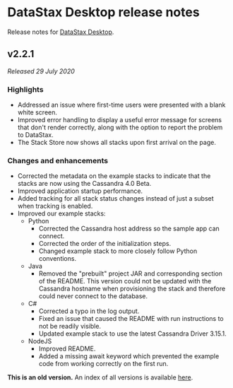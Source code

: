 # DataStax Desktop release notes
Release notes for [DataStax Desktop](https://downloads.datastax.com/#desktop).

## v2.2.1
*Released 29 July 2020*

### Highlights
* Addressed an issue where first-time users were presented with a blank white screen.
* Improved error handling to display a useful error message for screens that don't render correctly, along with the option to report the problem to DataStax.
* The Stack Store now shows all stacks upon first arrival on the page.

### Changes and enhancements
* Corrected the metadata on the example stacks to indicate that the stacks are now using the Cassandra 4.0 Beta.
* Improved application startup performance.
* Added tracking for all stack status changes instead of just a subset when tracking is enabled.
* Improved our example stacks:
    * Python
        * Corrected the Cassandra host address so the sample app can connect.
        * Corrected the order of the initialization steps.
        * Changed example stack to more closely follow Python conventions.
    * Java
        * Removed the "prebuilt" project JAR and corresponding section of the README. This version could not be updated with the Cassandra hostname when provisioning the stack and therefore could never connect to the database.
    * C#
        * Corrected a typo in the log output.
        * Fixed an issue that caused the README with run instructions to not be readily visible.
        * Updated example stack to use the latest Cassandra Driver 3.15.1.
    * NodeJS
        * Improved README.
        * Added a missing await keyword which prevented the example code from working correctly on the first run.
        
**This is an old version.** An index of all versions is available [here](https://github.com/datastax/release-notes/DataStax_Desktop/DataStax_Desktop.md).
